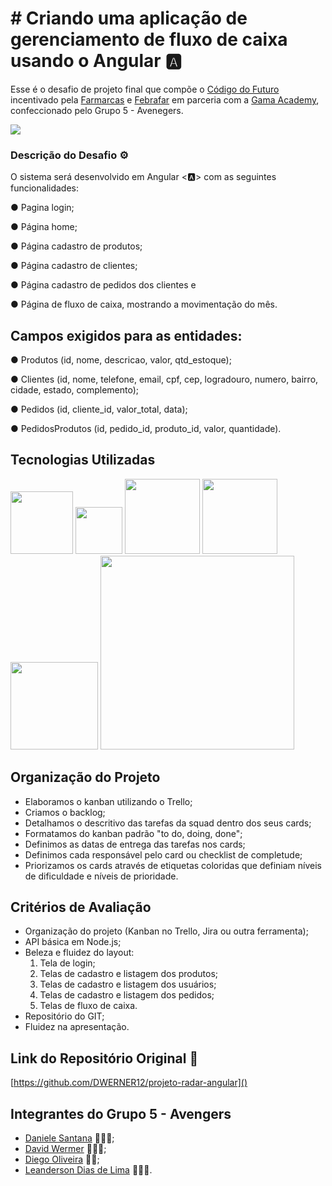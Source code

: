 # # Criando uma aplicação de gerenciamento de fluxo de caixa usando o Angular 🅰️
Esse é o desafio de projeto final que compõe o [Código do Futuro](https://codigodofuturo.corporate.gama.academy/) incentivado pela [Farmarcas](https://www.linkedin.com/company/farmarcas/) e [Febrafar](https://www.linkedin.com/company/febrafar/) em parceria com a [Gama Academy](https://www.linkedin.com/school/gama-academy/), confeccionado pelo Grupo 5 - Avenegers.

![](https://user-images.githubusercontent.com/87840459/204095353-316a4b1a-8255-40e1-9b8e-1fb2fa26960d.jpg)

### Descrição do Desafio ⚙️

O sistema será desenvolvido em Angular <🅰️> com as seguintes funcionalidades:

● Pagina login;

● Página home;

● Página cadastro de produtos;

● Página cadastro de clientes;

● Página cadastro de pedidos dos clientes e

● Página de fluxo de caixa, mostrando a movimentação do mês.

## Campos exigidos para as entidades:

● Produtos (id, nome, descricao, valor, qtd_estoque);

● Clientes (id, nome, telefone, email, cpf, cep, logradouro, numero, bairro, cidade, estado, complemento);

● Pedidos (id, cliente_id, valor_total, data);

● PedidosProdutos (id, pedido_id, produto_id, valor, quantidade).

## Tecnologias Utilizadas

<img src="https://upload.wikimedia.org/wikipedia/commons/6/61/HTML5_logo_and_wordmark.svg" width="100px">

<img src="https://upload.wikimedia.org/wikipedia/commons/d/d5/CSS3_logo_and_wordmark.svg" width="75px">


<img src="https://user-images.githubusercontent.com/87840459/204097614-03607001-3b4d-41e6-af13-5f4a4dad8393.svg" width="120px">


<img src="https://user-images.githubusercontent.com/87840459/204097783-4f86afd9-bc52-4a25-8845-c454a4119dd0.png" width="120px">


<img src="https://upload.wikimedia.org/wikipedia/commons/d/d9/Node.js_logo.svg" width="140px">


<img src="https://user-images.githubusercontent.com/87840459/204098352-fa8ae8e5-564a-4eb4-94a1-7a6d35600301.GIF" width="310px">


## Organização do Projeto
- Elaboramos o kanban utilizando o Trello;
- Criamos o backlog;
- Detalhamos o descritivo das tarefas da squad dentro dos seus cards;
- Formatamos do kanban padrão "to do, doing, done";
- Definimos as datas de entrega das tarefas nos cards;
- Definimos cada responsável pelo card ou checklist de completude;
- Priorizamos os cards através de etiquetas coloridas que definiam níveis de dificuldade e níveis de prioridade.

## Critérios de Avaliação
- Organização do projeto (Kanban no Trello, Jira ou outra ferramenta);
- API básica em Node.js;
- Beleza e fluidez do layout:
    1. Tela de login;
    2. Telas de cadastro e listagem dos produtos;
    3. Telas de cadastro e listagem dos usuários;
    4. Telas de cadastro e listagem dos pedidos;
    5. Telas de fluxo de caixa.
- Repositório do GIT;
- Fluidez na apresentação.


## Link do Repositório Original 💼
[https://github.com/DWERNER12/projeto-radar-angular]()

## Integrantes do Grupo 5 - Avengers 

- [Daniele Santana](https://www.linkedin.com/in/daniele-santana-8479a9224/) 👩🏼‍💻;
- [David Wermer](https://www.linkedin.com/in/david-werner-677116113/) 👨🏻‍💻;
- [Diego Oliveira](https://www.linkedin.com/in/diego-oliveira-95344b33/) 👨‍💻;
- [Leanderson Dias de Lima](https://www.linkedin.com/in/leanderson-dias-de-lima/) 👨🏾‍💻.
